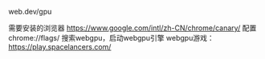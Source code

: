 web.dev/gpu

需要安装的浏览器
https://www.google.com/intl/zh-CN/chrome/canary/
配置
chrome://flags/
搜索webgpu，启动webgpu引擎
webgpu游戏：
https://play.spacelancers.com/